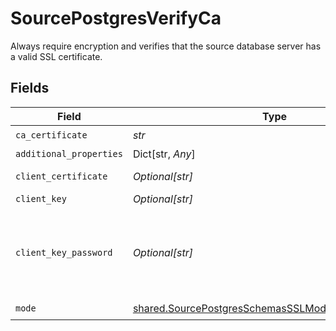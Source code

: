 # SourcePostgresVerifyCa

Always require encryption and verifies that the source database server has a valid SSL certificate.


## Fields

| Field                                                                                                                | Type                                                                                                                 | Required                                                                                                             | Description                                                                                                          |
| -------------------------------------------------------------------------------------------------------------------- | -------------------------------------------------------------------------------------------------------------------- | -------------------------------------------------------------------------------------------------------------------- | -------------------------------------------------------------------------------------------------------------------- |
| `ca_certificate`                                                                                                     | *str*                                                                                                                | :heavy_check_mark:                                                                                                   | CA certificate                                                                                                       |
| `additional_properties`                                                                                              | Dict[str, *Any*]                                                                                                     | :heavy_minus_sign:                                                                                                   | N/A                                                                                                                  |
| `client_certificate`                                                                                                 | *Optional[str]*                                                                                                      | :heavy_minus_sign:                                                                                                   | Client certificate                                                                                                   |
| `client_key`                                                                                                         | *Optional[str]*                                                                                                      | :heavy_minus_sign:                                                                                                   | Client key                                                                                                           |
| `client_key_password`                                                                                                | *Optional[str]*                                                                                                      | :heavy_minus_sign:                                                                                                   | Password for keystorage. If you do not add it - the password will be generated automatically.                        |
| `mode`                                                                                                               | [shared.SourcePostgresSchemasSSLModeSSLModes5Mode](../../models/shared/sourcepostgresschemassslmodesslmodes5mode.md) | :heavy_check_mark:                                                                                                   | N/A                                                                                                                  |